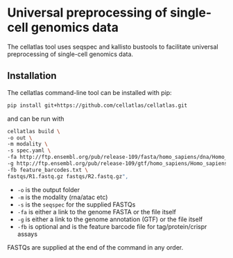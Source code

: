 # Universal preprocessing of single-cell genomics data

The cellatlas tool uses seqspec and kallisto bustools to facilitate universal preprocessing of single-cell genomics data.


## Installation
The cellatlas command-line tool can be installed with pip:

```bash
pip install git+https://github.com/cellatlas/cellatlas.git
```

and can be run with 
```bash
cellatlas build \
-o out \
-m modality \
-s spec.yaml \
-fa http://ftp.ensembl.org/pub/release-109/fasta/homo_sapiens/dna/Homo_sapiens.GRCh38.dna.primary_assembly.fa.gz \
-g http://ftp.ensembl.org/pub/release-109/gtf/homo_sapiens/Homo_sapiens.GRCh38.109.gtf.gz \
-fb feature_barcodes.txt \
fastqs/R1.fastq.gz fastqs/R2.fastq.gz",
```
- `-o` is the output folder
- `-m` is the modality (rna/atac etc)
- `-s` is the `seqspec` for the supplied FASTQs
- `-fa` is either a link to the genome FASTA or the file itself
- `-g` is either a link to the genome annotation (GTF) or the file itself
- `-fb` is optional and is the feature barcode file for tag/protein/crispr assays

FASTQs are supplied at the end of the command in any order.
